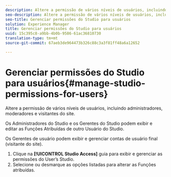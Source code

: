 ```yaml
---
description: Altere a permissão de vários níveis de usuários, incluindo administradores, moderadores e visitantes do site.
seo-description: Altere a permissão de vários níveis de usuários, incluindo administradores, moderadores e visitantes do site.
seo-title: Gerenciar permissões do Studio para usuários
solution: Experience Manager
title: Gerenciar permissões do Studio para usuários
uuid: 15c395c8-a9bb-4b0b-9586-61ac36810730
translation-type: tm+mt
source-git-commit: 67aeb3de964473b326c88c3a3f81ff48a6a12652

---
```



# Gerenciar permissões do Studio para usuários{#manage-studio-permissions-for-users}

Altere a permissão de vários níveis de usuários, incluindo administradores, moderadores e visitantes do site.

Os Administradores do Studio e os Gerentes do Studio podem exibir e editar as Funções Atribuídas de outro Usuário do Studio.

Os Gerentes de usuário podem exibir e gerenciar contas de usuário final (visitante do site).

1. Clique na **[!UICONTROL Studio Access]** guia para exibir e gerenciar as permissões do User’s Studio.
1. Selecione ou desmarque as opções listadas para alterar as Funções atribuídas.
